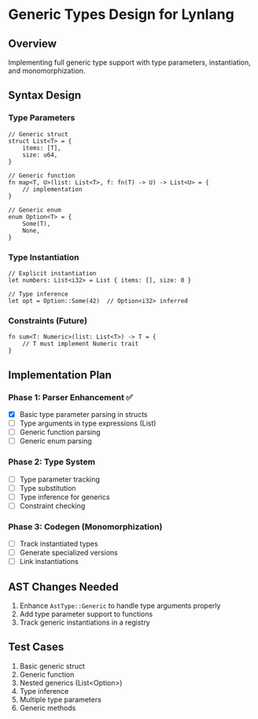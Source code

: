 # Generic Types Design for Lynlang

## Overview
Implementing full generic type support with type parameters, instantiation, and monomorphization.

## Syntax Design

### Type Parameters
```lyn
// Generic struct
struct List<T> = {
    items: [T],
    size: u64,
}

// Generic function
fn map<T, U>(list: List<T>, f: fn(T) -> U) -> List<U> = {
    // implementation
}

// Generic enum
enum Option<T> = {
    Some(T),
    None,
}
```

### Type Instantiation
```lyn
// Explicit instantiation
let numbers: List<i32> = List { items: [], size: 0 }

// Type inference
let opt = Option::Some(42)  // Option<i32> inferred
```

### Constraints (Future)
```lyn
fn sum<T: Numeric>(list: List<T>) -> T = {
    // T must implement Numeric trait
}
```

## Implementation Plan

### Phase 1: Parser Enhancement ✅
- [x] Basic type parameter parsing in structs
- [ ] Type arguments in type expressions (List<T>)
- [ ] Generic function parsing
- [ ] Generic enum parsing

### Phase 2: Type System
- [ ] Type parameter tracking
- [ ] Type substitution
- [ ] Type inference for generics
- [ ] Constraint checking

### Phase 3: Codegen (Monomorphization)
- [ ] Track instantiated types
- [ ] Generate specialized versions
- [ ] Link instantiations

## AST Changes Needed

1. Enhance `AstType::Generic` to handle type arguments properly
2. Add type parameter support to functions
3. Track generic instantiations in a registry

## Test Cases

1. Basic generic struct
2. Generic function
3. Nested generics (List<Option<T>>)
4. Type inference
5. Multiple type parameters
6. Generic methods